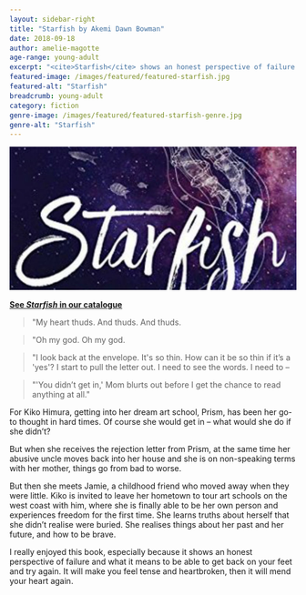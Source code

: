 ```yaml
---
layout: sidebar-right
title: "Starfish by Akemi Dawn Bowman"
date: 2018-09-18
author: amelie-magotte
age-range: young-adult
excerpt: "<cite>Starfish</cite> shows an honest perspective of failure and what it means to be able to get back on your feet and try again."
featured-image: /images/featured/featured-starfish.jpg
featured-alt: "Starfish"
breadcrumb: young-adult
category: fiction
genre-image: /images/featured/featured-starfish-genre.jpg
genre-alt: "Starfish"
---
```


![Starfish](/images/featured/featured-starfish.jpg)

**[See <cite>Starfish</cite> in our catalogue](https://suffolk.spydus.co.uk/cgi-bin/spydus.exe/ENQ/OPAC/BIBENQ?BRN=2370451)**

> "My heart thuds. And thuds. And thuds.

> "Oh my god. Oh my god.

> "I look back at the envelope. It's so thin. How can it be so thin if it’s a 'yes'? I start to pull the letter out. I need to see the words. I need to –

> "'You didn’t get in,' Mom blurts out before I get the chance to read anything at all."

For Kiko Himura, getting into her dream art school, Prism, has been her go-to thought in hard times. Of course she would get in – what would she do if she didn’t?

But when she receives the rejection letter from Prism, at the same time her abusive uncle moves back into her house and she is on non-speaking terms with her mother, things go from bad to worse.

But then she meets Jamie, a childhood friend who moved away when they were little. Kiko is invited to leave her hometown to tour art schools on the west coast with him, where she is finally able to be her own person and experiences freedom for the first time. She learns truths about herself that she didn’t realise were buried. She realises things about her past and her future, and how to be brave.

I really enjoyed this book, especially because it shows an honest perspective of failure and what it means to be able to get back on your feet and try again. It will make you feel tense and heartbroken, then it will mend your heart again.
